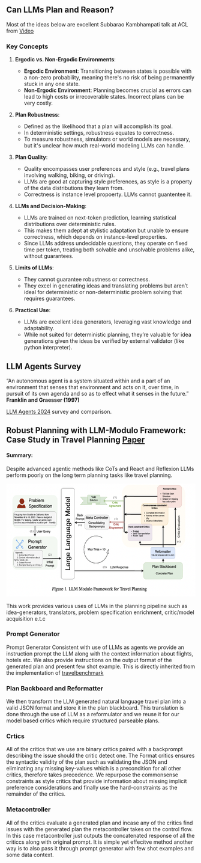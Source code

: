 ## Can LLMs Plan and Reason?

Most of the ideas below are excellent Subbarao Kambhampati talk at ACL from [Video](https://www.youtube.com/watch?v=0E9BbA0gO1A&t=3087s)

### Key Concepts

1. **Ergodic vs. Non-Ergodic Environments**:
   - **Ergodic Environment**: Transitioning between states is possible with a non-zero probability, meaning there's no risk of being permanently stuck in any one state.
   - **Non-Ergodic Environment**: Planning becomes crucial as errors can lead to high costs or irrecoverable states. Incorrect plans can be very costly.

2. **Plan Robustness**:
   - Defined as the likelihood that a plan will accomplish its goal.
   - In deterministic settings, robustness equates to correctness.
   - To measure robustness, simulators or world models are necessary, but it's unclear how much real-world modeling LLMs can handle.

3. **Plan Quality**:
   - Quality encompasses user preferences and style (e.g., travel plans involving walking, biking, or driving).
   - LLMs are good at capturing style preferences, as style is a property of the data distributions they learn from.
   - Correctness is instance level propoerty. LLMs cannot guantentee it.

4. **LLMs and Decision-Making**:
   - LLMs are trained on next-token prediction, learning statistical distributions over deterministic rules.
   - This makes them adept at stylistic adaptation but unable to ensure correctness, which depends on instance-level properties.
   - Since LLMs address undecidable questions, they operate on fixed time per token, treating both solvable and unsolvable problems alike, without guarantees.

5. **Limits of LLMs**:
   - They cannot guarantee robustness or correctness.
   - They excel in generating ideas and translating problems but aren’t ideal for deterministic or non-deterministic problem solving that requires guarantees.

6. **Practical Use**:
   - LLMs are excellent idea generators, leveraging vast knowledge and adaptability.
   - While not suited for deterministic planning, they’re valuable for idea generations given the ideas be verified by external validator (like python interpreter).



## LLM Agents Survey

“An autonomous agent is a system situated within and a
part of an environment that senses that environment and
acts on it, over time, in pursuit of its own agenda and so
as to effect what it senses in the future.”
**Franklin and Graesser (1997)**

[LLM Agents 2024](https://arxiv.org/pdf/2308.11432) survey and comparison.



## Robust Planning with LLM-Modulo Framework: Case Study in Travel Planning  [Paper](https://arxiv.org/pdf/2405.20625)

#### Summary:

Despite advanced agentic methods like CoTs and React and Reflexion LLMs perform poorly on the long term planning tasks like travel planning.

<p align="center">
    <img src="imgs/LLM-modulo.png" alt="VITRON Architecture" width="600" height="300">
</p>


This work provides various uses of LLMs
in the planning pipeline such as idea-generators, translators, problem specification enrichment, critic/model acquisition e.t.c

### Prompt Generator
Prompt Generator Consistent with use of LLMs as agents
we provide an instruction prompt the LLM along with the context information about flights, hotels etc. We also provide instructions on the output format of the generated plan and present few shot example. This is directly inherited from the implementation of [travelbenchmark](https://arxiv.org/pdf/2402.01622)

### Plan Backboard and Reformatter

We  then transform the LLM generated natural language travel plan into a valid JSON
format and store it in the plan blackboard. This translation
is done through the use of LLM as a reformulator and we
reuse it for our model based critics which require structured
parseable plans.

### Crtics
All of the critics that we use are binary critics paired
with a backprompt describing the issue should the critic
detect one. The Format critics ensures the syntactic validity
of the plan such as validating the JSON and eliminating any
missing key-values which is a precondition for all other critics, therefore takes precedence. We repurpose the commonsense constraints as style critics that provide information about missing implicit preference considerations and finally use the hard-constraints as the remainder of the critics.

### Metacontroller
All of the critics evaluate a generated plan
and incase any of the critics find issues with the generated
plan the metacontroller takes on the control flow. In this case metacontroller just outputs the concatenated response of all the criticcs along with original prompt. It is simple yet effecitve method another way is to also pass it through prompt generator with few shot examples and some data context.